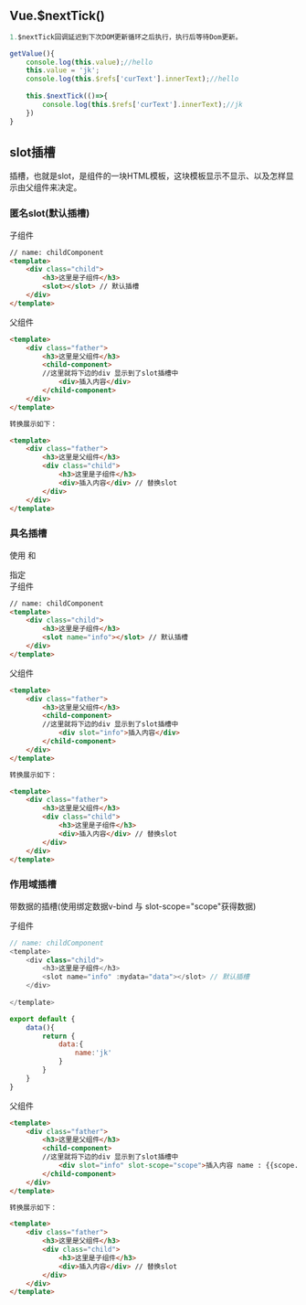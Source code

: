 ## Vue.$nextTick()
```javascript
1.$nextTick回调延迟到下次DOM更新循环之后执行，执行后等待Dom更新。

getValue(){
	console.log(this.value);//hello
	this.value = 'jk';
	console.log(this.$refs['curText'].innerText);//hello
	
	this.$nextTick(()=>{
		console.log(this.$refs['curText'].innerText);//jk
	})
}
```

## slot插槽
插槽，也就是slot，是组件的一块HTML模板，这块模板显示不显示、以及怎样显示由父组件来决定。
### 匿名slot(默认插槽)
子组件
```html
// name: childComponent
<template>
	<div class="child">
		<h3>这里是子组件</h3>
		<slot></slot> // 默认插槽
	</div>
</template>
```
父组件
```html
<template>
	<div class="father">
		<h3>这里是父组件</h3>
		<child-component> 
		//这里就将下边的div 显示到了slot插槽中 
			<div>插入内容</div>
		</child-component>
	</div>
</template>

转换展示如下：

<template>
	<div class="father">
		<h3>这里是父组件</h3>
		<div class="child">
			<h3>这里是子组件</h3>
			<div>插入内容</div> // 替换slot
		</div>
	</div>
</template>

```

### 具名插槽
使用<slot name="xxxx"></slot> 和 <div slot="xxxx">指定</div>
子组件
```html
// name: childComponent
<template>
	<div class="child">
		<h3>这里是子组件</h3>
		<slot name="info"></slot> // 默认插槽
	</div>
</template>
```
父组件
```html
<template>
	<div class="father">
		<h3>这里是父组件</h3>
		<child-component> 
		//这里就将下边的div 显示到了slot插槽中 
			<div slot="info">插入内容</div>
		</child-component>
	</div>
</template>

转换展示如下：

<template>
	<div class="father">
		<h3>这里是父组件</h3>
		<div class="child">
			<h3>这里是子组件</h3>
			<div>插入内容</div> // 替换slot
		</div>
	</div>
</template>

```

### 作用域插槽
带数据的插槽(使用绑定数据v-bind 与 slot-scope="scope"获得数据)

子组件
```javascript
// name: childComponent
<template>
	<div class="child">
		<h3>这里是子组件</h3>
		<slot name="info" :mydata="data"></slot> // 默认插槽
	</div>
	
</template>

export default {
	data(){
		return {
			data:{
				name:'jk'
			}
		}
	}
}
```
父组件
```html
<template>
	<div class="father">
		<h3>这里是父组件</h3>
		<child-component> 
		//这里就将下边的div 显示到了slot插槽中 
			<div slot="info" slot-scope="scope">插入内容 name : {{scope.mydata.name}}</div>
		</child-component>
	</div>
</template>

转换展示如下：

<template>
	<div class="father">
		<h3>这里是父组件</h3>
		<div class="child">
			<h3>这里是子组件</h3>
			<div>插入内容</div> // 替换slot
		</div>
	</div>
</template>

```